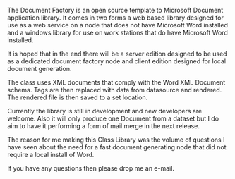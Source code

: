 The Document Factory is an open source template to Microsoft Document application library. It comes in two forms a web based library designed for use as a web service on a node that does not have Microsoft Word installed and a windows library for use on work stations that do have Microsoft Word installed.

It is hoped that in the end there will be a server edition designed to be used as a dedicated document factory node and client edition designed for local document generation.

The class uses XML documents that comply with the Word XML Document schema. Tags are then replaced with data from datasource and rendered. The rendered file is then saved to a set location.

Currently the library is still in development and new developers are welcome. Also it will only produce one Document from a dataset but I do aim to have it performing a form of mail merge in the next release.

The reason for me making this Class Library was the volume of questions I have seen about the need for a fast document generating node that did not require a local install of Word.

If you have any questions then please drop me an e-mail.